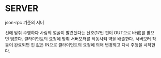 # SERVER

json-rpc 기준의 서버 

선에 맞춰 주행하다 사람의 얼굴이 발견됬다는 신호(17번 핀이 OUT으로 바뀜)를 받으면 멈춘다.
클라이언트의 요청에 맞춰 서버모터를 작동시켜 약을 배출한다.
서버모터 작동이 완료되면 핀 값은 IN으로 클라이언트의 요청에 의해 변경되고 다시 주행을 시작한다.
